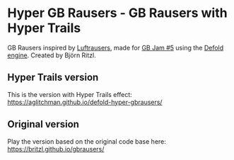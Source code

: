 # Hyper GB Rausers - GB Rausers with Hyper Trails

GB Rausers inspired by [Luftrausers](http://www.luftrausers.com), made for [GB Jam #5](https://itch.io/jam/gbjam-5) using the [Defold engine](http://www.defold.com). Created by Björn Ritzl.

## Hyper Trails version

This is the version with Hyper Trails effect: https://aglitchman.github.io/defold-hyper-gbrausers/

## Original version 

Play the version based on the original code base here: https://britzl.github.io/gbrausers/
